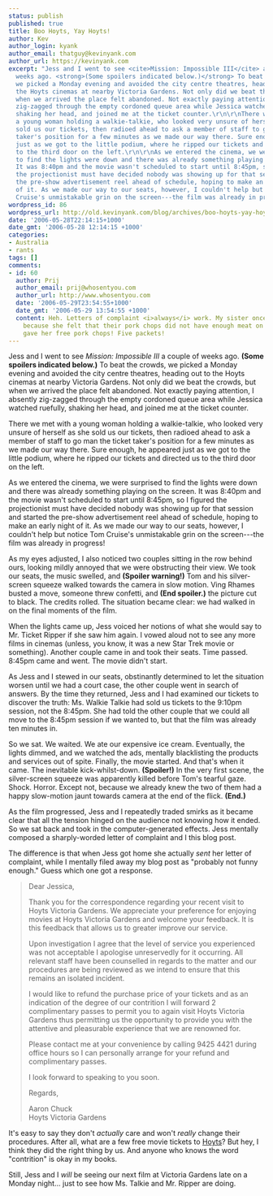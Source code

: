 ```yaml
---
status: publish
published: true
title: Boo Hoyts, Yay Hoyts!
author: Kev
author_login: kyank
author_email: thatguy@kevinyank.com
author_url: https://kevinyank.com
excerpt: "Jess and I went to see <cite>Mission: Impossible III</cite> a couple of
  weeks ago. <strong>(Some spoilers indicated below.)</strong> To beat the crowds,
  we picked a Monday evening and avoided the city centre theatres, heading out to
  the Hoyts cinemas at nearby Victoria Gardens. Not only did we beat the crowds, but
  when we arrived the place felt abandoned. Not exactly paying attention, I absently
  zig-zagged through the empty cordoned queue area while Jessica watched ruefully,
  shaking her head, and joined me at the ticket counter.\r\n\r\nThere we met with
  a young woman holding a walkie-talkie, who looked very unsure of herself as she
  sold us our tickets, then radioed ahead to ask a member of staff to go man the ticket
  taker's position for a few minutes as we made our way there. Sure enough, he appeared
  just as we got to the little podium, where he ripped our tickets and directed us
  to the third door on the left.\r\n\r\nAs we entered the cinema, we were surprised
  to find the lights were down and there was already something playing on the screen.
  It was 8:40pm and the movie wasn't scheduled to start until 8:45pm, so I figured
  the projectionist must have decided nobody was showing up for that session and started
  the pre-show advertisement reel ahead of schedule, hoping to make an early night
  of it. As we made our way to our seats, however, I couldn't help but notice Tom
  Cruise's unmistakable grin on the screen---the film was already in progress!\r\n\r\n"
wordpress_id: 86
wordpress_url: http://old.kevinyank.com/blog/archives/boo-hoyts-yay-hoyts/
date: '2006-05-28T22:14:15+1000'
date_gmt: '2006-05-28 12:14:15 +1000'
categories:
- Australia
- rants
tags: []
comments:
- id: 60
  author: Prij
  author_email: prij@whosentyou.com
  author_url: http://www.whosentyou.com
  date: '2006-05-29T23:54:55+1000'
  date_gmt: '2006-05-29 13:54:55 +1000'
  content: Heh. Letters of complaint <i>always</i> work. My sister once wrote to Woolworths
    because she felt that their pork chops did not have enough meat on them, and they
    gave her free pork chops! Five packets!
---
```

<p>Jess and I went to see <cite>Mission: Impossible III</cite> a couple of weeks ago. <strong>(Some spoilers indicated below.)</strong> To beat the crowds, we picked a Monday evening and avoided the city centre theatres, heading out to the Hoyts cinemas at nearby Victoria Gardens. Not only did we beat the crowds, but when we arrived the place felt abandoned. Not exactly paying attention, I absently zig-zagged through the empty cordoned queue area while Jessica watched ruefully, shaking her head, and joined me at the ticket counter.</p>
<p>There we met with a young woman holding a walkie-talkie, who looked very unsure of herself as she sold us our tickets, then radioed ahead to ask a member of staff to go man the ticket taker's position for a few minutes as we made our way there. Sure enough, he appeared just as we got to the little podium, where he ripped our tickets and directed us to the third door on the left.</p>
<p>As we entered the cinema, we were surprised to find the lights were down and there was already something playing on the screen. It was 8:40pm and the movie wasn't scheduled to start until 8:45pm, so I figured the projectionist must have decided nobody was showing up for that session and started the pre-show advertisement reel ahead of schedule, hoping to make an early night of it. As we made our way to our seats, however, I couldn't help but notice Tom Cruise's unmistakable grin on the screen---the film was already in progress!</p>
<p><a id="more"></a><a id="more-86"></a>As my eyes adjusted, I also noticed two couples sitting in the row behind ours, looking mildly annoyed that we were obstructing their view. We took our seats, the music swelled, and <strong>(Spoiler warning!)</strong> Tom and his silver-screen squeeze walked towards the camera in slow motion. Ving Rhames busted a move, someone threw confetti, and <strong>(End spoiler.)</strong> the picture cut to black. The credits rolled. The situation became clear: we had walked in on the final moments of the film.</p>
<p>When the lights came up, Jess voiced her notions of what she would say to Mr. Ticket Ripper if she saw him again. I vowed aloud not to see any more films in cinemas (unless, you know, it was a new Star Trek movie or something). Another couple came in and took their seats. Time passed. 8:45pm came and went. The movie didn't start.</p>
<p>As Jess and I stewed in our seats, obstinantly determined to let the situation worsen until we had a court case, the other couple went in search of answers. By the time they returned, Jess and I had examined our tickets to discover the truth: Ms. Walkie Talkie had sold us tickets to the 9:10pm session, not the 8:45pm. She had told the other couple that we could all move to the 8:45pm session if we wanted to, but that the film was already ten minutes in.</p>
<p>So we sat. We waited. We ate our expensive ice cream. Eventually, the lights dimmed, and we watched the ads, mentally blacklisting the products and services out of spite. Finally, the movie started. And that's when it came. The inevitable kick-whilst-down. <strong>(Spoiler!)</strong> In the very first scene, the silver-screen squeeze was apparently killed before Tom's tearful gaze. Shock. Horror. Except not, because we already knew the two of them had a happy slow-motion jaunt towards camera at the end of the flick. <strong>(End.)</strong></p>
<p>As the film progressed, Jess and I repeatedly traded smirks as it became clear that all the tension hinged on the audience not knowing how it ended. So we sat back and took in the computer-generated effects. Jess mentally composed a sharply-worded letter of complaint and I this blog post.</p>
<p>The difference is that when Jess got home she actually <em>sent</em> her letter of complaint, while I mentally filed away my blog post as "probably not funny enough." Guess which one got a response.</p>
<blockquote><p>Dear Jessica,</p>
<p>Thank you for the correspondence regarding your recent visit to Hoyts Victoria Gardens. We appreciate your preference for enjoying movies at Hoyts Victoria Gardens and welcome your feedback. It is this feedback that allows us to greater improve our service.</p>
<p>Upon investigation I agree that the level of service you experienced was not acceptable I apologise unreservedly for it occurring. All relevant staff have been counselled in regards to the matter and our procedures are being reviewed as we intend to ensure that this remains an isolated incident.</p>
<p>I would like to refund the purchase price of your tickets and as an indication of the degree of our contrition I will forward 2 complimentary passes to permit you to again visit Hoyts Victoria Gardens thus permitting us the opportunity to provide you with the attentive and pleasurable experience that we are renowned for.</p>
<p>Please contact me at your convenience by calling 9425 4421 during office hours so I can personally arrange for your refund and complimentary passes.</p>
<p>I look forward to speaking to you soon.</p>
<p>Regards,</p>
<p>Aaron Chuck<br />
Hoyts Victoria Gardens</p></blockquote>
<p>It's easy to say they don't <em>actually</em> care and won't <em>really</em> change their procedures. After all, what are a few free movie tickets to <a href="http://www.hoyts.com.au/">Hoyts</a>? But hey, I think they did the right thing by us. And anyone who knows the word "contrition" is okay in my books.</p>
<p>Still, Jess and I <em>will</em> be seeing our next film at Victoria Gardens late on a Monday night... just to see how Ms. Talkie and Mr. Ripper are doing.</p>
